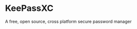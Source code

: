 [Title]: # (KeePassXC)
[Order]: # (68)

# KeePassXC

A free, open source, cross platform secure password manager
